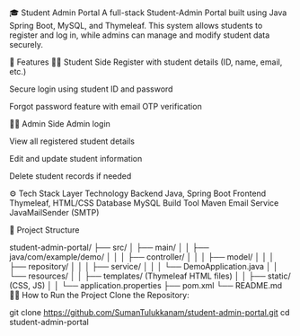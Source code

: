 🎓 Student Admin Portal
A full-stack Student-Admin Portal built using Java Spring Boot, MySQL, and Thymeleaf. This system allows students to register and log in, while admins can manage and modify student data securely.

📌 Features
👨‍🎓 Student Side
Register with student details (ID, name, email, etc.)

Secure login using student ID and password

Forgot password feature with email OTP verification

👩‍💼 Admin Side
Admin login

View all registered student details

Edit and update student information

Delete student records if needed

⚙️ Tech Stack
Layer	Technology
Backend	Java, Spring Boot
Frontend	Thymeleaf, HTML/CSS
Database	MySQL
Build Tool	Maven
Email Service	JavaMailSender (SMTP)

📂 Project Structure

student-admin-portal/
├── src/
│   ├── main/
│   │   ├── java/com/example/demo/
│   │   │   ├── controller/
│   │   │   ├── model/
│   │   │   ├── repository/
│   │   │   ├── service/
│   │   │   └── DemoApplication.java
│   │   └── resources/
│   │       ├── templates/ (Thymeleaf HTML files)
│   │       ├── static/ (CSS, JS)
│   │       └── application.properties
├── pom.xml
└── README.md
🏃‍♂️ How to Run the Project
Clone the Repository:

git clone https://github.com/SumanTulukkanam/student-admin-portal.git
cd student-admin-portal
